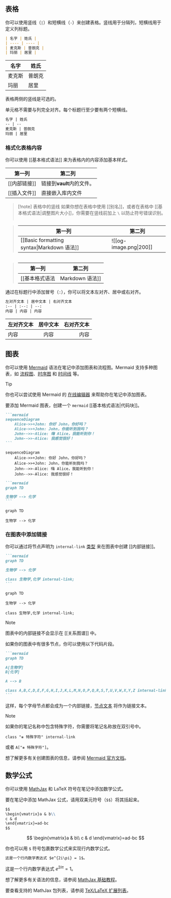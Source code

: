 ## 表格

你可以使用竖线（`|`）和短横线（`-`）来创建表格。竖线用于分隔列，短横线用于定义列标题。

```md
| 名字 | 姓氏 |
| ---- | ---- |
| 麦克斯 | 普朗克 |
| 玛丽 | 居里 |
```

| 名字 | 姓氏 |
| ---- | ---- |
| 麦克斯 | 普朗克 |
| 玛丽 | 居里 |

表格两侧的竖线是可选的。

单元格不需要与列完全对齐。每个标题行至少要有两个短横线。

```md
名字 | 姓氏
-- | --
麦克斯 | 普朗克
玛丽 | 居里
```

### 格式化表格内容

你可以使用 [[基本格式语法]] 来为表格内的内容添加基本样式。

第一列 | 第二列
-- | --
[[内部链接]] | 链接到**vault**内的文件。
[[插入文件]] | 直接嵌入库内文件

> [!note] 表格中的竖线
> 如果你想在表格中使用 [[别名]]，或者在表格中 [[基本格式语法|调整图片大小]]，你需要在竖线前加上 `\` 以防止符号错误识别。
>
> ```md

> 第一列 | 第二列
> -- | --
> [[Basic formatting syntax\|Markdown 语法]] | ![[og-image.png\|200]]

> ```
>

> 第一列 | 第二列
> -- | --
> [[基本格式语法|Markdown 语法]] | ![[og-image.png\|200]]

通过在标题行中添加冒号（`:`），你可以将文本左对齐、居中或右对齐。

```md
左对齐文本 | 居中文本 | 右对齐文本
:-- | :--: | --:
内容 | 内容 | 内容
```

左对齐文本 | 居中文本 | 右对齐文本
:-- | :--: | --:
内容 | 内容 | 内容

## 图表

你可以使用 [Mermaid](https://mermaid-js.github.io/) 语法在笔记中添加图表和流程图。Mermaid 支持多种图表，如 [流程图](https://mermaid.js.org/syntax/flowchart.html)、[时序图](https://mermaid.js.org/syntax/sequenceDiagram.html) 和 [时间线](https://mermaid.js.org/syntax/timeline.html) 等。

> [!tip]
> 你也可以尝试使用 Mermaid 的 [在线编辑器](https://mermaid-js.github.io/mermaid-live-editor) 来帮助你在笔记中添加图表。

要添加 Mermaid 图表，创建一个 `mermaid` [[基本格式语法|代码块]]。

````md
```mermaid
sequenceDiagram
    Alice->>+John: 你好 John，你好吗？
    Alice->>+John: John，你能听到我吗？
    John-->>-Alice: 嗨 Alice，我能听到你！
    John-->>-Alice: 我感觉很好！
```
````

```mermaid
sequenceDiagram
    Alice->>+John: 你好 John，你好吗？
    Alice->>+John: John，你能听到我吗？
    John-->>-Alice: 嗨 Alice，我能听到你！
    John-->>-Alice: 我感觉很好！
```

````md
```mermaid
graph TD

生物学 --> 化学
```
````

```mermaid
graph TD

生物学 --> 化学
```

### 在图表中添加链接

你可以通过将节点声明为 `internal-link` [类型](https://mermaid.js.org/syntax/flowchart.html#classes) 来在图表中创建 [[内部链接]]。

````md
```mermaid
graph TD

生物学 --> 化学

class 生物学,化学 internal-link;
```
````

```mermaid
graph TD

生物学 --> 化学

class 生物学,化学 internal-link;
```

> [!note]
> 图表中的内部链接不会显示在 [[关系图谱]] 中。

如果你的图表中有很多节点，你可以使用以下代码片段。

````md
```mermaid
graph TD

A[生物学]
B[化学]

A --> B

class A,B,C,D,E,F,G,H,I,J,K,L,M,N,O,P,Q,R,S,T,U,V,W,X,Y,Z internal-link;
```
````

这样，每个字母节点都会成为一个内部链接，[节点文本](https://mermaid.js.org/syntax/flowchart.html#a-node-with-text) 将作为链接文本。

> [!note]
> 如果你的笔记名称中包含特殊字符，你需要将笔记名称放在双引号中。
>
> ```
> class "⨳ 特殊字符" internal-link
> ```
>
> 或者 `A["⨳ 特殊字符"]`。

想了解更多有关创建图表的信息，请参阅 [Mermaid 官方文档](https://mermaid.js.org/intro/)。

## 数学公式

你可以使用 [MathJax](http://docs.mathjax.org/en/latest/basic/mathjax.html) 和 LaTeX 符号在笔记中添加数学公式。

要在笔记中添加 MathJax 公式，请用双美元符号（`$$`）将其括起来。

```md
$$
\begin{vmatrix}a & b\\
c & d
\end{vmatrix}=ad-bc
$$
```

$$
\begin{vmatrix}a & b\\
c & d
\end{vmatrix}=ad-bc
$$

你也可以用 `$` 符号包裹数学公式来实现行内数学公式。

```md
这是一个行内数学表达式 $e^{2i\pi} = 1$。
```

这是一个行内数学表达式 $e^{2i\pi} = 1$。

想了解更多有关语法的信息，请参阅 [MathJax 基础教程](https://math.meta.stackexchange.com/questions/5020/mathjax-basic-tutorial-and-quick-reference)。

要查看支持的 MathJax 包列表，请参阅 [TeX/LaTeX 扩展列表](http://docs.mathjax.org/en/latest/input/tex/extensions/index.html)。
